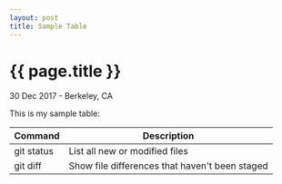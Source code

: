 ```yaml
---
layout: post
title: Sample Table
---
```


{{ page.title }}
================

<p class="meta">30 Dec 2017 - Berkeley, CA</p>

This is my sample table:

| Command | Description |
| --- | --- |
| git status | List all new or modified files |
| git diff | Show file differences that haven't been staged |